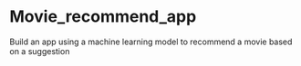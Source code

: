 # Movie_recommend_app
Build an app using a machine learning model to recommend a movie based on a suggestion
